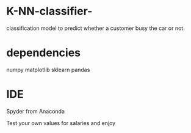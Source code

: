 # K-NN-classifier-
classification model to predict whether a customer busy the car or not.

# dependencies
numpy
matplotlib
sklearn
pandas

# IDE
Spyder from Anaconda

Test your own values for salaries and enjoy
